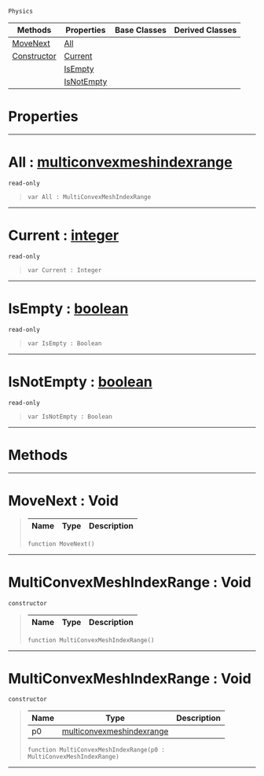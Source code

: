  `Physics`

|Methods|Properties|Base Classes|Derived Classes|
|---|---|---|---|
|[ MoveNext](https://github.com/ZilchEngine/ZilchDocs/blob/master/code_reference/class_reference/multiconvexmeshindexrange.md#movenext-void)|[ All](https://github.com/ZilchEngine/ZilchDocs/blob/master/code_reference/class_reference/multiconvexmeshindexrange.md#all-zilch-engine-document)| | |
|[ Constructor](https://github.com/ZilchEngine/ZilchDocs/blob/master/code_reference/class_reference/multiconvexmeshindexrange.md#multiconvexmeshindexrang)|[ Current](https://github.com/ZilchEngine/ZilchDocs/blob/master/code_reference/class_reference/multiconvexmeshindexrange.md#current-zilch-engine-docu)| | |
| |[ IsEmpty](https://github.com/ZilchEngine/ZilchDocs/blob/master/code_reference/class_reference/multiconvexmeshindexrange.md#isempty-zilch-engine-docu)| | |
| |[ IsNotEmpty](https://github.com/ZilchEngine/ZilchDocs/blob/master/code_reference/class_reference/multiconvexmeshindexrange.md#isnotempty-zilch-engine-d)| | |


 #  Properties


---  
 #  All : [multiconvexmeshindexrange](https://github.com/ZilchEngine/ZilchDocs/blob/master/code_reference/class_reference/multiconvexmeshindexrange.md)

 `read-only`

> 
> ``` lang=cpp, name=Nada
> var All : MultiConvexMeshIndexRange


---  
 #  Current : [integer](https://github.com/ZilchEngine/ZilchDocs/blob/master/code_reference/nada_base_types/integer.md)

 `read-only`

> 
> ``` lang=cpp, name=Nada
> var Current : Integer


---  
 #  IsEmpty : [boolean](https://github.com/ZilchEngine/ZilchDocs/blob/master/code_reference/nada_base_types/boolean.md)

 `read-only`

> 
> ``` lang=cpp, name=Nada
> var IsEmpty : Boolean


---  
 #  IsNotEmpty : [boolean](https://github.com/ZilchEngine/ZilchDocs/blob/master/code_reference/nada_base_types/boolean.md)

 `read-only`

> 
> ``` lang=cpp, name=Nada
> var IsNotEmpty : Boolean


---  
 #  Methods


---  
 #  MoveNext : Void

> 
> |Name|Type|Description|
> |---|---|---|
> ``` lang=cpp, name=Nada
> function MoveNext()
> ``` 


---  
 #  MultiConvexMeshIndexRange : Void

 `constructor`

> 
> |Name|Type|Description|
> |---|---|---|
> ``` lang=cpp, name=Nada
> function MultiConvexMeshIndexRange()
> ``` 


---  
 #  MultiConvexMeshIndexRange : Void

 `constructor`

> 
> |Name|Type|Description|
> |---|---|---|
> |p0|[multiconvexmeshindexrange](https://github.com/ZilchEngine/ZilchDocs/blob/master/code_reference/class_reference/multiconvexmeshindexrange.md)| |
> ``` lang=cpp, name=Nada
> function MultiConvexMeshIndexRange(p0 : MultiConvexMeshIndexRange)
> ``` 


---  
 

 